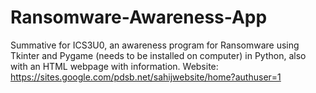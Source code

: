 # Ransomware-Awareness-App
Summative for ICS3U0, an awareness program for Ransomware using Tkinter and Pygame (needs to be installed on computer) in Python, also with an HTML webpage with information.
Website: https://sites.google.com/pdsb.net/sahijwebsite/home?authuser=1
